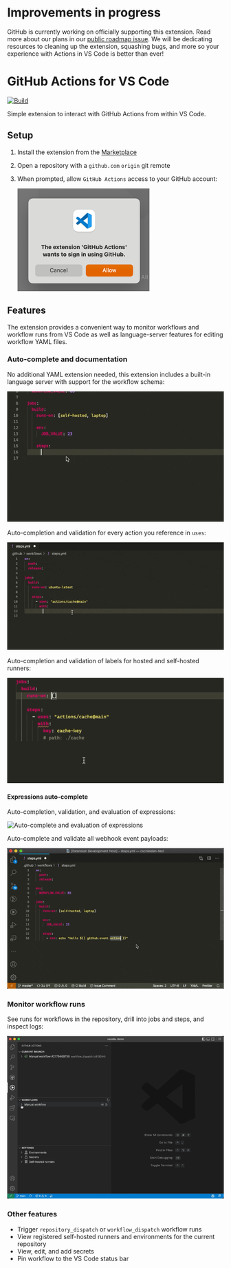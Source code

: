 # Improvements in progress

GitHub is currently working on officially supporting this extension. Read more about our plans in our [public roadmap issue](https://github.com/github/roadmap/issues/564). We will be dedicating resources to cleaning up the extension, squashing bugs, and more so your experience with Actions in VS Code is better than ever!

# GitHub Actions for VS Code

[![Build](https://github.com/cschleiden/vscode-github-actions/actions/workflows/build.yml/badge.svg)](https://github.com/cschleiden/vscode-github-actions/actions/workflows/build.yml)

Simple extension to interact with GitHub Actions from within VS Code.

## Setup

1. Install the extension from the [Marketplace](https://marketplace.visualstudio.com/items?itemName=cschleiden.vscode-github-actions)
2. Open a repository with a `github.com` `origin` git remote
3. When prompted, allow `GitHub Actions` access to your GitHub account:

    ![Sign in via Accounts menu](./media/allow-access.png)

## Features

The extension provides a convenient way to monitor workflows and workflow runs from VS Code as well as language-server features for editing workflow YAML files.

### Auto-complete and documentation

No additional YAML extension needed, this extension includes a built-in language server with support for the workflow schema:

![Workflow auto-complete](./media/workflow-auto-complete.gif)

Auto-completion and validation for every action you reference in `uses`:

![Actions auto-complete](./media/actions-auto-complete.gif)

Auto-completion and validation of labels for hosted and self-hosted runners:

![Auto-complete runner label](./media/runs-on-auto-complete.gif)

#### Expressions auto-complete

Auto-completion, validation, and evaluation of expressions:

![Auto-complete and evaluation of expressions](./media/env-auto-complete.gif)

Auto-complete and validate all webhook event payloads:

![Auto-complete github event expressions](./media/github-auto-complete.gif)

### Monitor workflow runs

See runs for workflows in the repository, drill into jobs and steps, and inspect logs:

![See workflows and runs for the current repository](./media/logs.gif)


### Other features

- Trigger `repository_dispatch` or `workflow_dispatch` workflow runs
- View registered self-hosted runners and environments for the current repository
- View, edit, and add secrets
- Pin workflow to the VS Code status bar